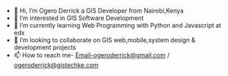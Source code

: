 - 👋 Hi, I’m Ogero Derrick a GIS Developer from Nairobi,Kenya 
- 👀 I’m interested in GIS Software Development 
- 🌱 I’m currently learning Web Programming with Python and Javascript at edx
- 💞️ I’m looking to collaborate on GIS web,mobile,system design & development projects
- 📫 How to reach me- Email-ogeroderrick@gmail.com / ogeroderrick@gistechke.com

<!---
derryk1/derryk1 is a ✨ special ✨ repository because its `README.md` (this file) appears on your GitHub profile.
You can click the Preview link to take a look at your changes.
--->
